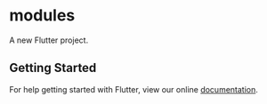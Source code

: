 # modules

A new Flutter project.

## Getting Started

For help getting started with Flutter, view our online
[documentation](https://flutter.io/).
